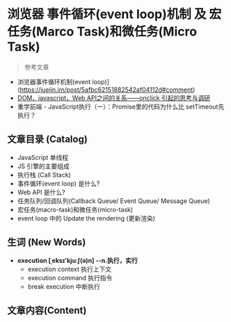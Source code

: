 # 浏览器 事件循环(event loop)机制 及 宏任务(Marco Task)和微任务(Micro Task)

> 参考文章
- 浏览器事件循环机制(event loop)](https://juejin.im/post/5afbc62151882542af04112d#comment)
- [DOM，javascript，Web API之间的关系——onclick 引起的思考与调研](https://www.cnblogs.com/surfer/p/9724933.html)
- 重学前端 - JavaScript执行（一）：Promise里的代码为什么比
setTimeout先执行？

## 文章目录 (Catalog)
- JavaScript 单线程
- JS 引擎的主要组成
- 执行栈 (Call Stack)
- 事件循环(event loop) 是什么?
- Web API 是什么?
- 任务队列/回调队列(Callback Queue/ Event Queue/ Message Queue)
- 宏任务(macro-task)和微任务(micro-task)
- event loop 中的 Update the rendering (更新渲染)



## 生词 (New Words)
- **execution [ˌeksɪ'kjuːʃ(ə)n] --n.执行，实行**
    + execution context 执行上下文
    + execution command 执行指令
    + break execution 中断执行


## 文章内容(Content)
